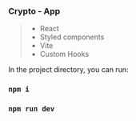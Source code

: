 ### Crypto - App

> + React
> + Styled components
> + Vite
> + Custom Hooks

In the project directory, you can run:

### `npm i`
### `npm run dev`



